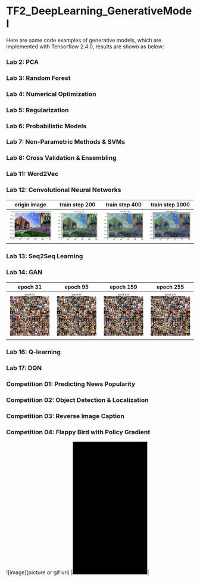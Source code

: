 # TF2_DeepLearning_GenerativeModel
Here are some code examples of generative models, which are implemented with Tensorflow 2.4.0, results are shown as below: 

### Lab 2: PCA  
### Lab 3: Random Forest  
### Lab 4: Numerical Optimization  
### Lab 5: Regularization  
### Lab 6: Probabilistic Models  
### Lab 7: Non-Parametric Methods & SVMs  
### Lab 8: Cross Validation & Ensembling  
### Lab 11: Word2Vec  
### Lab 12: Convolutional Neural Networks
| origin image | train step 200 | train step 400 | train step 1000|
|:-------------:|:-----------:|:-------------------------------------:|:--------------------------------:|
|<img src='result/CNN_0.png' width='200'>|<img src='result/CNN_100.png' width='200'>|<img src='result/CNN_400.png' width='200'>|<img src='result/CNN_1000.png' width='200'>|
### Lab 13: Seq2Seq Learning  
### Lab 14: GAN  
| epoch 31 | epoch 95 | epoch 159 | epoch 255|
|:-------------:|:-----------:|:-------------------------------------:|:--------------------------------:|
|<img src='result/GAN_31.png' width='200'>|<img src='result/GAN_95.png' width='200'>|<img src='result/GAN_159.png' width='200'>|<img src='result/GAN_255.png' width='200'>|
### Lab 16: Q-learning  
### Lab 17: DQN
### Competition 01: Predicting News Popularity  
### Competition 02: Object Detection & Localization  
### Competition 03: Reverse Image Caption  
### Competition 04: Flappy Bird with Policy Gradient  
![image](picture or gif url)
|<img src='result/falppy bird.gif' width='200'>|
